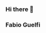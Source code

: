 ### Hi there 👋


### Fabio Guelfi
<!--Fabio Guelfi -->

<!--
Create this page in html with some photos of the projects or something other
But a good page in hatml
Who I am
--------
I'm a university student improving my skills in various programming languages, including C/C++, Java, JavaScript, Python, and Microsoft SQL Server. 
    This is my Github associated with the University, where I develop all projects requested as laboratory or assignments.
-->

<!--
**fabiogueunige/fabiogueunige** is a ✨ _special_ ✨ repository because its `README.md` (this file) appears on your GitHub profile.

Here are some ideas to get you started:

- 🔭 I’m currently working on ...
- 🌱 I’m currently learning ...
- 👯 I’m looking to collaborate on ...
- 🤔 I’m looking for help with ...
- 💬 Ask me about ...
- 📫 How to reach me: ...
- 😄 Pronouns: ...
- ⚡ Fun fact: ...
-->
